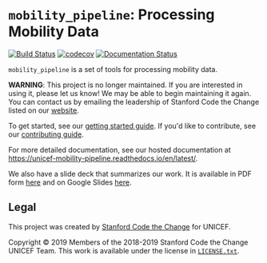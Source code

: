# `mobility_pipeline`: Processing Mobility Data

[![Build Status](https://travis-ci.com/codethechange/mobility_pipeline.svg?branch=master)](https://travis-ci.com/codethechange/mobility_pipeline)
[![codecov](https://codecov.io/gh/codethechange/mobility_pipeline/branch/master/graph/badge.svg)](https://codecov.io/gh/codethechange/mobility_pipeline)
[![Documentation Status](https://readthedocs.org/projects/unicef-mobility-pipeline/badge/?version=latest)](https://unicef-mobility-pipeline.readthedocs.io/en/latest/?badge=latest)

`mobility_pipeline` is a set of tools for processing mobility data.

**WARNING**: This project is no longer maintained. If you are interested
in using it, please let us know! We may be able to begin maintaining it
again. You can contact us by emailing the leadership of Stanford Code
the Change listed on our [website](http://codethechange.stanford.edu).

To get started, see our [getting started guide](GETTING_STARTED.rst). If you'd
like to contribute, see our [contributing guide](CONTRIBUTING.rst).

For more detailed documentation, see our hosted documentation at
https://unicef-mobility-pipeline.readthedocs.io/en/latest/.

We also have a slide deck that summarizes our work. It is available in
PDF form [here](slides.pdf) and on Google Slides
[here](https://docs.google.com/presentation/d/1RtuKY8tn8ZWfPd_VJTUAqpDjzXHs_Zgoz8UkDpLwWU8/edit?usp=sharing).

## Legal

This project was created by
[Stanford Code the Change](http://codethechange.stanford.edu) for UNICEF.

Copyright &copy; 2019 Members of the 2018-2019 Stanford Code the Change
UNICEF Team. This work is available under the license in
[`LICENSE.txt`](LICENSE.txt).

